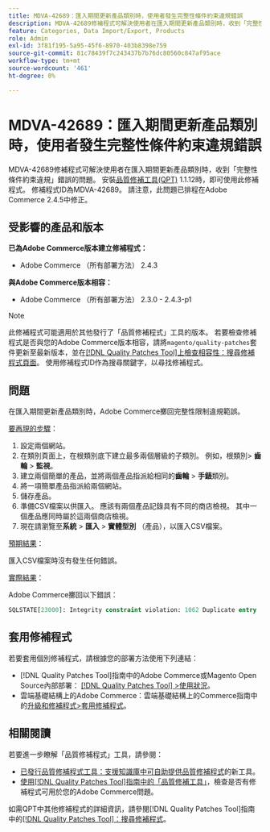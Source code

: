 ```yaml
---
title: MDVA-42689：匯入期間更新產品類別時，使用者發生完整性條件約束違規錯誤
description: MDVA-42689修補程式可解決使用者在匯入期間更新產品類別時，收到「完整性條件約束違規」錯誤的問題。 安裝[Quality Patches Tool (QPT)](https://experienceleague.adobe.com/zh-hant/docs/commerce-knowledge-base/kb/announcements/commerce-announcements/magento-quality-patches-released-new-tool-to-self-serve-quality-patches) 1.1.12後，即可使用此修補程式。 修補程式ID為MDVA-42689。 請注意，此問題已排程在Adobe Commerce 2.4.5中修正。
feature: Categories, Data Import/Export, Products
role: Admin
exl-id: 3f81f195-5a95-45f6-8970-403b8398e759
source-git-commit: 81c78439f7c243437b7b76dc80560c847af95ace
workflow-type: tm+mt
source-wordcount: '461'
ht-degree: 0%

---
```


# MDVA-42689：匯入期間更新產品類別時，使用者發生完整性條件約束違規錯誤

MDVA-42689修補程式可解決使用者在匯入期間更新產品類別時，收到「完整性條件約束違規」錯誤的問題。 安裝[品質修補工具(QPT)](https://experienceleague.adobe.com/zh-hant/docs/commerce-knowledge-base/kb/announcements/commerce-announcements/magento-quality-patches-released-new-tool-to-self-serve-quality-patches) 1.1.12時，即可使用此修補程式。 修補程式ID為MDVA-42689。 請注意，此問題已排程在Adobe Commerce 2.4.5中修正。

## 受影響的產品和版本

**已為Adobe Commerce版本建立修補程式：**

* Adobe Commerce （所有部署方法） 2.4.3

**與Adobe Commerce版本相容：**

* Adobe Commerce （所有部署方法） 2.3.0 - 2.4.3-p1

>[!NOTE]
>
>此修補程式可能適用於其他發行了「品質修補程式」工具的版本。 若要檢查修補程式是否與您的Adobe Commerce版本相容，請將`magento/quality-patches`套件更新至最新版本，並在[[!DNL Quality Patches Tool]上檢查相容性：搜尋修補程式頁面](https://experienceleague.adobe.com/zh-hant/docs/commerce-knowledge-base/kb/announcements/commerce-announcements/magento-quality-patches-released-new-tool-to-self-serve-quality-patches)。 使用修補程式ID作為搜尋關鍵字，以尋找修補程式。

## 問題

在匯入期間更新產品類別時，Adobe Commerce擲回完整性限制違規範誤。

<u>要再現的步驟</u>：

1. 設定兩個網站。
1. 在類別頁面上，在根類別底下建立最多兩個層級的子類別。 例如，根類別> **齒輪** > **監視**。
1. 建立兩個簡單的產品，並將兩個產品指派給相同的&#x200B;**齒輪** > **手錶**&#x200B;類別。
1. 將一項簡單產品指派給兩個網站。
1. 儲存產品。
1. 準備CSV檔案以供匯入。 應該有兩個產品記錄具有不同的商店檢視。 其中一個產品應同時屬於這兩個商店檢視。
1. 現在請瀏覽至&#x200B;**系統** > **匯入** > **實體型別** （產品），以匯入CSV檔案。

<u>預期結果</u>：

匯入CSV檔案時沒有發生任何錯誤。

<u>實際結果</u>：

Adobe Commerce擲回以下錯誤：

```SQL
SQLSTATE[23000]: Integrity constraint violation: 1062 Duplicate entry '1302' for key 'PRIMARY', query was: INSERT INTO `catalog_url_rewrite_product_category` (`url_rewrite_id`,`category_id`,`product_id`) VALUES (?, ?, ?), (?, ?, ?), (?, ?, ?)
```

## 套用修補程式

若要套用個別修補程式，請根據您的部署方法使用下列連結：

* [!DNL Quality Patches Tool]指南中的Adobe Commerce或Magento Open Source內部部署： [[!DNL Quality Patches Tool] >使用狀況](/help/tools/quality-patches-tool/usage.md)。
* 雲端基礎結構上的Adobe Commerce：雲端基礎結構上的Commerce指南中的[升級和修補程式>套用修補程式](https://experienceleague.adobe.com/docs/commerce-cloud-service/user-guide/develop/upgrade/apply-patches.html?lang=zh-Hant)。

## 相關閱讀

若要進一步瞭解「品質修補程式」工具，請參閱：

* [已發行品質修補程式工具：支援知識庫中可自助提供品質修補程式](https://experienceleague.adobe.com/zh-hant/docs/commerce-knowledge-base/kb/announcements/commerce-announcements/magento-quality-patches-released-new-tool-to-self-serve-quality-patches)的新工具。
* [使用[!DNL Quality Patches Tool]指南中的「品質修補工具」](/help/tools/quality-patches-tool/patches-available-in-qpt/check-patch-for-magento-issue-with-magento-quality-patches.md)，檢查是否有修補程式可用於您的Adobe Commerce問題。

如需QPT中其他修補程式的詳細資訊，請參閱[!DNL Quality Patches Tool]指南中的[[!DNL Quality Patches Tool]：搜尋修補程式](https://experienceleague.adobe.com/tools/commerce-quality-patches/index.html?lang=zh-Hant)。

